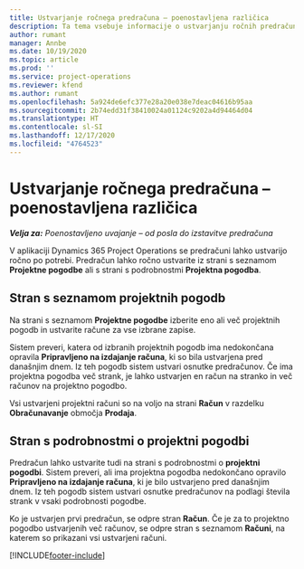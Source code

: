 ```yaml
---
title: Ustvarjanje ročnega predračuna – poenostavljena različica
description: Ta tema vsebuje informacije o ustvarjanju ročnih predračunov v aplikaciji Project Operations.
author: rumant
manager: Annbe
ms.date: 10/19/2020
ms.topic: article
ms.prod: ''
ms.service: project-operations
ms.reviewer: kfend
ms.author: rumant
ms.openlocfilehash: 5a924de6efc377e28a20e038e7deac04616b95aa
ms.sourcegitcommit: 2b74edd31f38410024a01124c9202a4d94464d04
ms.translationtype: HT
ms.contentlocale: sl-SI
ms.lasthandoff: 12/17/2020
ms.locfileid: "4764523"
---
```

# <a name="create-a-manual-proforma-invoice---lite"></a>Ustvarjanje ročnega predračuna – poenostavljena različica

_**Velja za:** Poenostavljeno uvajanje – od posla do izstavitve predračuna_

V aplikaciji Dynamics 365 Project Operations se predračuni lahko ustvarijo ročno po potrebi. Predračun lahko ročno ustvarite iz strani s seznamom **Projektne pogodbe** ali s strani s podrobnostmi **Projektna pogodba**.

##  <a name="project-contracts-list-page"></a>Stran s seznamom projektnih pogodb

Na strani s seznamom **Projektne pogodbe** izberite eno ali več projektnih pogodb in ustvarite račune za vse izbrane zapise.

Sistem preveri, katera od izbranih projektnih pogodb ima nedokončana opravila **Pripravljeno na izdajanje računa**, ki so bila ustvarjena pred današnjim dnem. Iz teh pogodb sistem ustvari osnutke predračunov. Če ima projektna pogodba več strank, je lahko ustvarjen en račun na stranko in več računov na projektno pogodbo.

Vsi ustvarjeni projektni računi so na voljo na strani **Račun** v razdelku **Obračunavanje** območja **Prodaja**.

## <a name="project-contract-details-page"></a>Stran s podrobnostmi o projektni pogodbi

Predračun lahko ustvarite tudi na strani s podrobnostmi o **projektni pogodbi**. Sistem preveri, ali ima projektna pogodba nedokončano opravilo **Pripravljeno na izdajanje računa**, ki je bilo ustvarjeno pred današnjim dnem. Iz teh pogodb sistem ustvari osnutke predračunov na podlagi števila strank v vsaki podrobnosti pogodbe.

Ko je ustvarjen prvi predračun, se odpre stran **Račun**. Če je za to projektno pogodbo ustvarjenih več računov, se odpre stran s seznamom **Računi**, na katerem so prikazani vsi ustvarjeni računi.


[!INCLUDE[footer-include](../../includes/footer-banner.md)]